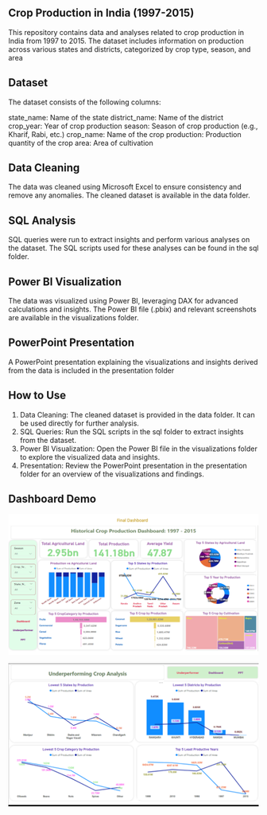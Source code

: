 ## Crop Production in India (1997-2015)
This repository contains data and analyses related to crop production in India from 1997 to 2015. The dataset includes information on production across various states and districts, categorized by crop type, season, and area

## Dataset
The dataset consists of the following columns:

state_name: Name of the state
district_name: Name of the district
crop_year: Year of crop production
season: Season of crop production (e.g., Kharif, Rabi, etc.)
crop_name: Name of the crop
production: Production quantity of the crop
area: Area of cultivation

## Data Cleaning
The data was cleaned using Microsoft Excel to ensure consistency and remove any anomalies. The cleaned dataset is available in the data folder.

## SQL Analysis
SQL queries were run to extract insights and perform various analyses on the dataset. The SQL scripts used for these analyses can be found in the sql folder.

## Power BI Visualization
The data was visualized using Power BI, leveraging DAX for advanced calculations and insights. The Power BI file (.pbix) and relevant screenshots are available in the visualizations folder.

## PowerPoint Presentation
A PowerPoint presentation explaining the visualizations and insights derived from the data is included in the presentation folder

## How to Use
1. Data Cleaning: The cleaned dataset is provided in the data folder. It can be used directly for further analysis.
2. SQL Queries: Run the SQL scripts in the sql folder to extract insights from the dataset.
3. Power BI Visualization: Open the Power BI file in the visualizations folder to explore the visualized data and insights.
4. Presentation: Review the PowerPoint presentation in the presentation folder for an overview of the visualizations and findings.

## Dashboard Demo 
![alt text](cc1.png)

![alt text](cc2.png)

